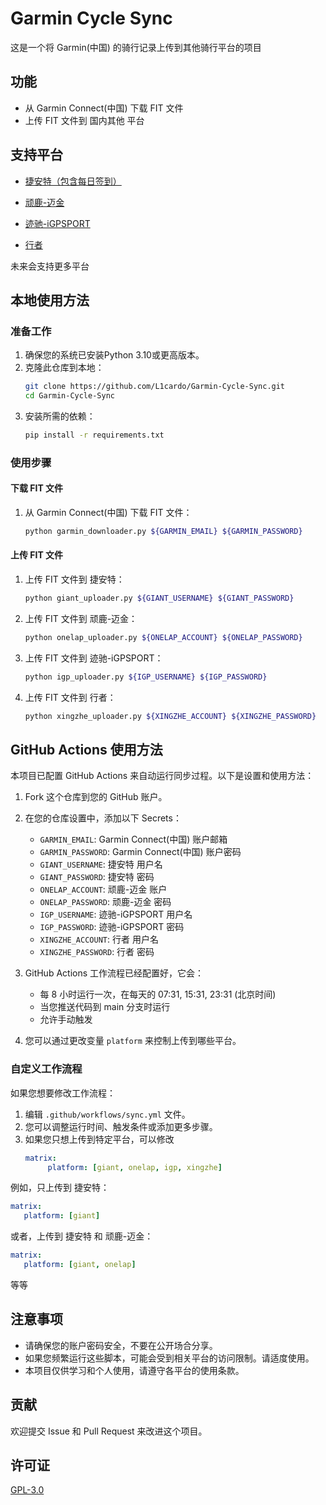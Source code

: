 # Garmin Cycle Sync

这是一个将 Garmin(中国) 的骑行记录上传到其他骑行平台的项目

## 功能

- 从 Garmin Connect(中国) 下载 FIT 文件
- 上传 FIT 文件到 国内其他 平台

## 支持平台

- [捷安特（包含每日签到）](https://ridelife.giant.com.cn/web/main_fit.html)

- [顽鹿-迈金](http://u.onelap.cn/analysis)

- [迹驰-iGPSPORT](https://my.igpsport.com/upload/index)

- [行者](https://www.imxingzhe.com/upload/fit)

未来会支持更多平台

## 本地使用方法

### 准备工作

1. 确保您的系统已安装Python 3.10或更高版本。
2. 克隆此仓库到本地：
   ```bash
   git clone https://github.com/L1cardo/Garmin-Cycle-Sync.git
   cd Garmin-Cycle-Sync
   ```
3. 安装所需的依赖：
   ```bash
   pip install -r requirements.txt
   ```

### 使用步骤

#### 下载 FIT 文件

1. 从 Garmin Connect(中国) 下载 FIT 文件：
   ```bash
   python garmin_downloader.py ${GARMIN_EMAIL} ${GARMIN_PASSWORD}
   ```

#### 上传 FIT 文件

1. 上传 FIT 文件到 捷安特：
   ```bash
   python giant_uploader.py ${GIANT_USERNAME} ${GIANT_PASSWORD}
   ```

2. 上传 FIT 文件到 顽鹿-迈金：
   ```bash
   python onelap_uploader.py ${ONELAP_ACCOUNT} ${ONELAP_PASSWORD}
   ```

3. 上传 FIT 文件到 迹驰-iGPSPORT：
   ```bash
   python igp_uploader.py ${IGP_USERNAME} ${IGP_PASSWORD}
   ```

4. 上传 FIT 文件到 行者：
   ```bash
   python xingzhe_uploader.py ${XINGZHE_ACCOUNT} ${XINGZHE_PASSWORD}
   ```

## GitHub Actions 使用方法

本项目已配置 GitHub Actions 来自动运行同步过程。以下是设置和使用方法：

1. Fork 这个仓库到您的 GitHub 账户。

2. 在您的仓库设置中，添加以下 Secrets：
   - `GARMIN_EMAIL`: Garmin Connect(中国) 账户邮箱
   - `GARMIN_PASSWORD`: Garmin Connect(中国) 账户密码
   - `GIANT_USERNAME`: 捷安特 用户名
   - `GIANT_PASSWORD`: 捷安特 密码
   - `ONELAP_ACCOUNT`: 顽鹿-迈金 账户
   - `ONELAP_PASSWORD`: 顽鹿-迈金 密码
   - `IGP_USERNAME`: 迹驰-iGPSPORT 用户名
   - `IGP_PASSWORD`: 迹驰-iGPSPORT 密码
   - `XINGZHE_ACCOUNT`: 行者 用户名
   - `XINGZHE_PASSWORD`: 行者 密码

3. GitHub Actions 工作流程已经配置好，它会：
   - 每 8 小时运行一次，在每天的 07:31, 15:31, 23:31 (北京时间)
   - 当您推送代码到 main 分支时运行
   - 允许手动触发

4. 您可以通过更改变量 `platform` 来控制上传到哪些平台。

### 自定义工作流程

如果您想要修改工作流程：

1. 编辑 `.github/workflows/sync.yml` 文件。
2. 您可以调整运行时间、触发条件或添加更多步骤。
3. 如果您只想上传到特定平台，可以修改
   ```yaml
   matrix:
        platform: [giant, onelap, igp, xingzhe]
   ```

例如，只上传到 捷安特：
```yaml
matrix:
   platform: [giant]
```

或者，上传到 捷安特 和 顽鹿-迈金：
```yaml
matrix:
   platform: [giant, onelap]
```

等等

## 注意事项

- 请确保您的账户密码安全，不要在公开场合分享。
- 如果您频繁运行这些脚本，可能会受到相关平台的访问限制。请适度使用。
- 本项目仅供学习和个人使用，请遵守各平台的使用条款。

## 贡献

欢迎提交 Issue 和 Pull Request 来改进这个项目。

## 许可证

[GPL-3.0](LICENSE)
